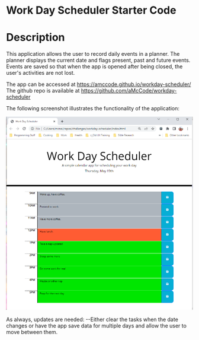 # Work Day Scheduler Starter Code

# Description
This application allows the user to record daily events in a planner. The planner displays the current date and flags present, past and future events. Events are saved so that when the app is opened after being closed, the user's activities are not lost.

The app can be accessed at https://amccode.github.io/workday-scheduler/
The github repo is available at https://github.com/aMcCode/workday-scheduler

The following screenshot illustrates the functionality of the application:

![Alt text](assets/images/readMeImg.png?raw=true "Mockup")

As always, updates are needed:
--Either clear the tasks when the date changes or have the app save data for multiple days and allow the user to move between them.

